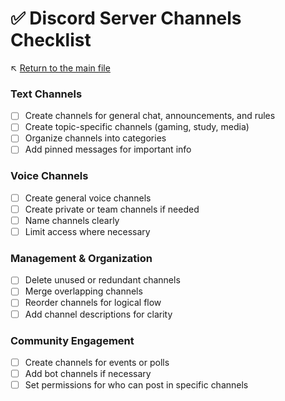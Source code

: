 # ✅ Discord Server Channels Checklist

↖️ [Return to the main file](../README.md)

### Text Channels
- [ ] Create channels for general chat, announcements, and rules
- [ ] Create topic-specific channels (gaming, study, media)
- [ ] Organize channels into categories
- [ ] Add pinned messages for important info

### Voice Channels
- [ ] Create general voice channels
- [ ] Create private or team channels if needed
- [ ] Name channels clearly
- [ ] Limit access where necessary

### Management & Organization
- [ ] Delete unused or redundant channels
- [ ] Merge overlapping channels
- [ ] Reorder channels for logical flow
- [ ] Add channel descriptions for clarity

### Community Engagement
- [ ] Create channels for events or polls
- [ ] Add bot channels if necessary
- [ ] Set permissions for who can post in specific channels